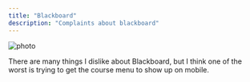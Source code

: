 ```yaml
---
title: "Blackboard"
description: "Complaints about blackboard"
---
```


<img src="/img/myimage.jpg" alt="photo">

There are many things I dislike about Blackboard, but I think one of the worst is trying to get the course menu to show up on mobile.
